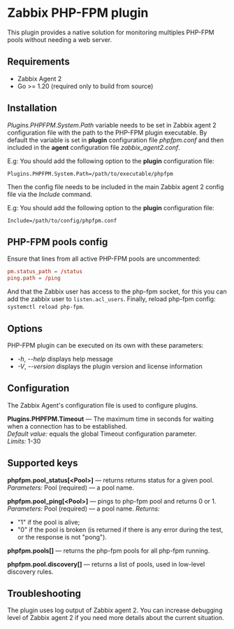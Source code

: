 # Zabbix PHP-FPM plugin
This plugin provides a native solution for monitoring multiples PHP-FPM pools without needing a web server.

## Requirements
- Zabbix Agent 2
- Go >= 1.20 (required only to build from source)

## Installation
*Plugins.PHPFPM.System.Path* variable needs to be set in Zabbix agent 2 configuration file with the path to the
PHP-FPM plugin executable. By default the variable is set in **plugin** configuration file *phpfpm.conf* and then
included in the **agent** configuration file *zabbix_agent2.conf*.

E.g:
You should add the following option to the **plugin** configuration file:

    Plugins.PHPFPM.System.Path=/path/to/executable/phpfpm

Then the config file needs to be included in the main Zabbix agent 2 config file via the *Include* command.

E.g:
You should add the following option to the **plugin** configuration file:

    Include=/path/to/config/phpfpm.conf

## PHP-FPM pools config

Ensure that lines from all active PHP-FPM pools are uncommented:

```conf
pm.status_path = /status
ping.path = /ping
```

And that the Zabbix user has access to the php-fpm socket, for this you can add the zabbix user to `listen.acl_users`.
Finally, reload php-fpm config: `systemctl reload php-fpm`.

## Options
PHP-FPM plugin can be executed on its own with these parameters:
* *-h*, *--help* displays help message
* *-V*, *--version* displays the plugin version and license information

## Configuration
The Zabbix Agent's configuration file is used to configure plugins.

**Plugins.PHPFPM.Timeout** — The maximum time in seconds for waiting when a connection has to be established.  
*Default value:* equals the global Timeout configuration parameter.  
*Limits:* 1-30

## Supported keys
**phpfpm.pool_status[\<Pool\>]** — returns returns status for a given pool.
*Parameters:*
Pool (required) — a pool name.

**phpfpm.pool_ping[\<Pool\>]** — pings to php-fpm pool and returns 0 or 1.
*Parameters:*
Pool (required) — a pool name.
*Returns:*
- "1" if the pool is alive;
- "0" if the pool is broken (is returned if there is any error during the test, or the response is not "pong").

**phpfpm.pools[]** — returns the php-fpm pools for all php-fpm running.

**phpfpm.pool.discovery[]** — returns a list of pools, used in low-level discovery rules.

## Troubleshooting
The plugin uses log output of Zabbix agent 2. You can increase debugging level of Zabbix agent 2 if you need more details about the current situation.
